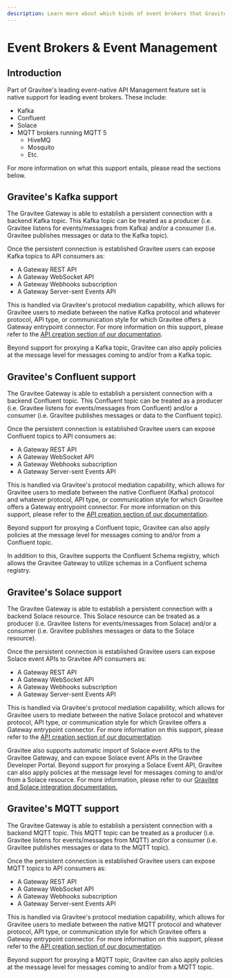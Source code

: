 ```yaml
---
description: Learn more about which kinds of event brokers that Gravitee supports
---
```


# Event Brokers & Event Management

## Introduction

Part of Gravitee's leading event-native API Management feature set is native support for leading event brokers. These include:

* Kafka
* Confluent
* Solace
* MQTT brokers running MQTT 5
  * HiveMQ
  * Mosquito
  * Etc.

For more information on what this support entails, please read the sections below.

## Gravitee's Kafka support

The Gravitee Gateway is able to establish a persistent connection with a backend Kafka topic. This Kafka topic can be treated as a producer (i.e. Gravitee listens for events/messages from Kafka) and/or a consumer (i.e. Gravitee publishes messages or data to the Kafka topic).&#x20;

Once the persistent connection is established Gravitee users can expose Kafka topics to API consumers as:

* A Gateway REST API
* A Gateway WebSocket API
* A Gateway Webhooks subscription
* A Gateway Server-sent Events API

This is handled via Gravitee's protocol mediation capability, which allows for Gravitee users to mediate between the native Kafka protocol and whatever protocol, API type, or communication style for which Gravitee offers a Gateway entrypoint connector. For more information on this support, please refer to the [API creation section of our documentation](../../../../guides/create-apis/).

Beyond support for proxying a Kafka topic, Gravitee can also apply policies at the message level for messages coming to and/or from a Kafka topic.

## Gravitee's Confluent support

The Gravitee Gateway is able to establish a persistent connection with a backend Confluent topic. This Confluent topic can be treated as a producer (i.e. Gravitee listens for events/messages from Confluent) and/or a consumer (i.e. Gravitee publishes messages or data to the Confluent topic).&#x20;

Once the persistent connection is established Gravitee users can expose Confluent topics to API consumers as:

* A Gateway REST API
* A Gateway WebSocket API
* A Gateway Webhooks subscription
* A Gateway Server-sent Events API

This is handled via Gravitee's protocol mediation capability, which allows for Gravitee users to mediate between the native Confluent (Kafka) protocol and whatever protocol, API type, or communication style for which Gravitee offers a Gateway entrypoint connector. For more information on this support, please refer to the [API creation section of our documentation](../../../../guides/create-apis/).

Beyond support for proxying a Confluent topic, Gravitee can also apply policies at the message level for messages coming to and/or from a Confluent topic.

In addition to this, Gravitee supports the Confluent Schema registry, which allows the Gravitee Gateway to utilize schemas in a Confluent schema registry.

## Gravitee's Solace support

The Gravitee Gateway is able to establish a persistent connection with a backend Solace resource. This Solace resource can be treated as a producer (i.e. Gravitee listens for events/messages from Solace) and/or a consumer (i.e. Gravitee publishes messages or data to the Solace resource).&#x20;

Once the persistent connection is established Gravitee users can expose Solace event APIs to Gravitee API consumers as:

* A Gateway REST API
* A Gateway WebSocket API
* A Gateway Webhooks subscription
* A Gateway Server-sent Events API

This is handled via Gravitee's protocol mediation capability, which allows for Gravitee users to mediate between the native Solace protocol and whatever protocol, API type, or communication style for which Gravitee offers a Gateway entrypoint connector. For more information on this support, please refer to the [API creation section of our documentation](../../../../guides/create-apis/).

Gravitee also supports automatic import of Solace event APIs to the Gravitee Gateway, and can expose Solace event APIs in the Gravitee Developer Portal. Beyond support for proxying a Solace Event API, Gravitee can also apply policies at the message level for messages coming to and/or from a Solace resource. For more information, please refer to our [Gravitee and Solace integration documentation.](gravitee-and-solace-integration.md)

## Gravitee's MQTT support

The Gravitee Gateway is able to establish a persistent connection with a backend MQTT topic. This MQTT topic can be treated as a producer (i.e. Gravitee listens for events/messages from MQTT) and/or a consumer (i.e. Gravitee publishes messages or data to the MQTT topic).&#x20;

Once the persistent connection is established Gravitee users can expose MQTT topics to API consumers as:

* A Gateway REST API
* A Gateway WebSocket API
* A Gateway Webhooks subscription
* A Gateway Server-sent Events API

This is handled via Gravitee's protocol mediation capability, which allows for Gravitee users to mediate between the native MQTT protocol and whatever protocol, API type, or communication style for which Gravitee offers a Gateway entrypoint connector. For more information on this support, please refer to the [API creation section of our documentation](../../../../guides/create-apis/).

Beyond support for proxying a MQTT topic, Gravitee can also apply policies at the message level for messages coming to and/or from a MQTT topic.
